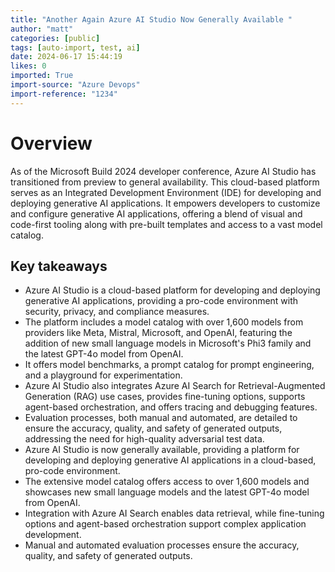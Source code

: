 ```yaml
---
title: "Another Again Azure AI Studio Now Generally Available "
author: "matt"
categories: [public]
tags: [auto-import, test, ai]
date: 2024-06-17 15:44:19
likes: 0
imported: True 
import-source: "Azure Devops"
import-reference: "1234"
---
```


# Overview
 
As of the Microsoft Build 2024 developer conference, Azure AI Studio has transitioned from preview to general availability. This cloud-based platform serves as an Integrated Development Environment (IDE) for developing and deploying generative AI applications. It empowers developers to customize and configure generative AI applications, offering a blend of visual and code-first tooling along with pre-built templates and access to a vast model catalog.
 
## Key takeaways
 
- Azure AI Studio is a cloud-based platform for developing and deploying generative AI applications, providing a pro-code environment with security, privacy, and compliance measures.
- The platform includes a model catalog with over 1,600 models from providers like Meta, Mistral, Microsoft, and OpenAI, featuring the addition of new small language models in Microsoft's Phi3 family and the latest GPT-4o model from OpenAI.
- It offers model benchmarks, a prompt catalog for prompt engineering, and a playground for experimentation.
- Azure AI Studio also integrates Azure AI Search for Retrieval-Augmented Generation (RAG) use cases, provides fine-tuning options, supports agent-based orchestration, and offers tracing and debugging features.
- Evaluation processes, both manual and automated, are detailed to ensure the accuracy, quality, and safety of generated outputs, addressing the need for high-quality adversarial test data.
- Azure AI Studio is now generally available, providing a platform for developing and deploying generative AI applications in a cloud-based, pro-code environment.
- The extensive model catalog offers access to over 1,600 models and showcases new small language models and the latest GPT-4o model from OpenAI.
- Integration with Azure AI Search enables data retrieval, while fine-tuning options and agent-based orchestration support complex application development.
- Manual and automated evaluation processes ensure the accuracy, quality, and safety of generated outputs.